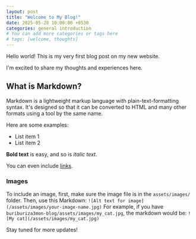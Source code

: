 ```yaml
---
layout: post
title: "Welcome to My Blog!"
date: 2025-05-28 10:00:00 +0530
categories: general introduction
# You can add more categories or tags here
# tags: [welcome, thoughts]
---
```


Hello world! This is my very first blog post on my new website.

I'm excited to share my thoughts and experiences here.

## What is Markdown?

Markdown is a lightweight markup language with plain-text-formatting syntax. It's designed so that it can be converted to HTML and many other formats using a tool by the same name.

Here are some examples:

* List item 1
* List item 2

**Bold text** is easy, and so is *italic text*.

You can even include [links](https://www.google.com).

### Images

To include an image, first, make sure the image file is in the `assets/images/` folder.
Then, use this Markdown: `![Alt text for image](/assets/images/your-image-name.jpg)`
For example, if you have `buriburiza3mon-blog/assets/images/my_cat.jpg`, the markdown would be:
`![My cat](/assets/images/my_cat.jpg)`

Stay tuned for more updates!
